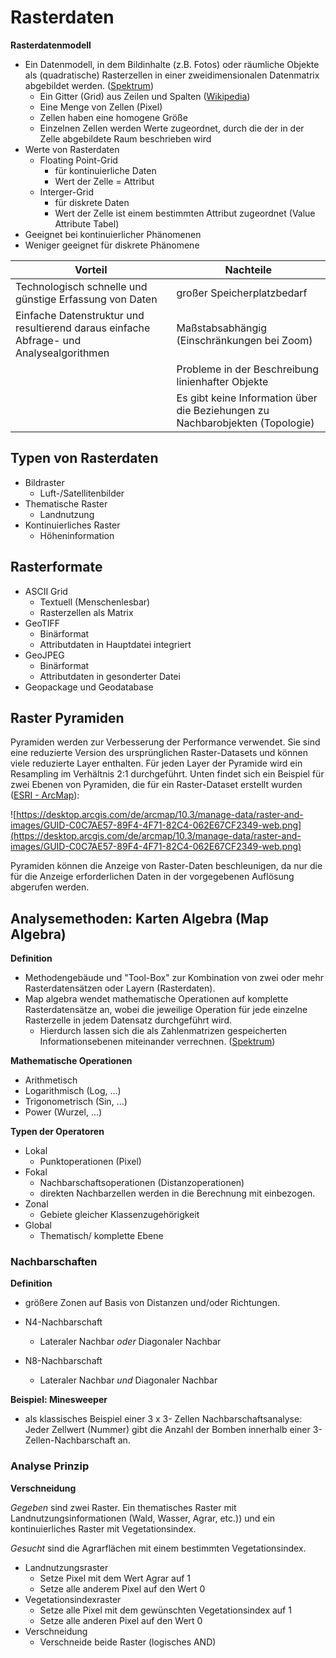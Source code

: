 # Rasterdaten

**Rasterdatenmodell** 
- Ein Datenmodell, in dem Bildinhalte (z.B. Fotos) oder räumliche Objekte als (quadratische) Rasterzellen in einer zweidimensionalen Datenmatrix abgebildet werden. ([Spektrum](https://www.spektrum.de/lexikon/geographie/rasterdaten/6416))
    - Ein Gitter (Grid) aus Zeilen und Spalten ([Wikipedia](https://de.wikipedia.org/wiki/Rasterdaten))
    - Eine Menge von Zellen (Pixel)
    - Zellen haben eine homogene Größe
    - Einzelnen Zellen werden Werte zugeordnet, durch die der in der Zelle abgebildete Raum beschrieben wird
- Werte von Rasterdaten
    - Floating Point-Grid
        - für kontinuierliche Daten
        - Wert der Zelle = Attribut
    - Interger-Grid
        - für diskrete Daten
        - Wert der Zelle ist einem bestimmten Attribut zugeordnet (Value Attribute Tabel)
- Geeignet bei kontinuierlicher Phänomenen 
- Weniger geeignet für diskrete Phänomene 

| Vorteil | Nachteile |
| ------- | --------- |
| Technologisch schnelle und günstige Erfassung von Daten | großer Speicherplatzbedarf |
| Einfache Datenstruktur und resultierend daraus einfache Abfrage- und Analysealgorithmen | Maßstabsabhängig (Einschränkungen bei Zoom) |
| | Probleme in der Beschreibung linienhafter Objekte |
| | Es gibt keine Information über die Beziehungen zu Nachbarobjekten (Topologie) |


## Typen von Rasterdaten

- Bildraster
	- Luft-/Satellitenbilder
- Thematische Raster
	- Landnutzung
- Kontinuierliches Raster
    - Höheninformation 


## Rasterformate

- ASCII Grid
    - Textuell (Menschenlesbar)
    - Rasterzellen als Matrix
- GeoTIFF
    - Binärformat
    - Attributdaten in Hauptdatei integriert
- GeoJPEG
    - Binärformat
    - Attributdaten in gesonderter Datei 
- Geopackage und Geodatabase


## Raster Pyramiden

Pyramiden werden zur Verbesserung der Performance verwendet. Sie sind eine reduzierte Version des ursprünglichen Raster-Datasets und können viele reduzierte Layer enthalten. Für jeden Layer der Pyramide wird ein Resampling im Verhältnis 2:1 durchgeführt. Unten findet sich ein Beispiel für zwei Ebenen von Pyramiden, die für ein Raster-Dataset erstellt wurden ([ESRI - ArcMap](https://desktop.arcgis.com/de/arcmap/10.3/manage-data/raster-and-images/raster-pyramids.htm)):

![https://desktop.arcgis.com/de/arcmap/10.3/manage-data/raster-and-images/GUID-C0C7AE57-89F4-4F71-82C4-062E67CF2349-web.png](https://desktop.arcgis.com/de/arcmap/10.3/manage-data/raster-and-images/GUID-C0C7AE57-89F4-4F71-82C4-062E67CF2349-web.png)

Pyramiden können die Anzeige von Raster-Daten beschleunigen, da nur die für die Anzeige erforderlichen Daten in der vorgegebenen Auflösung abgerufen werden.


## Analysemethoden: Karten Algebra (Map Algebra)

**Definition**
- Methodengebäude und "Tool-Box" zur Kombination von zwei oder mehr Rasterdatensätzen oder Layern (Rasterdaten). 
- Map algebra wendet mathematische Operationen auf komplette Rasterdatensätze an, wobei die jeweilige Operation für jede einzelne Rasterzelle in jedem Datensatz durchgeführt wird. 
    - Hierdurch lassen sich die als Zahlenmatrizen gespeicherten Informationsebenen miteinander verrechnen. ([Spektrum](https://www.spektrum.de/lexikon/geographie/map-algebra/4922<Paste>))

**Mathematische Operationen**
- Arithmetisch
- Logarithmisch (Log, ...)
- Trigonometrisch (Sin, ...)
- Power (Wurzel, ...)

**Typen der Operatoren**
- Lokal
	- Punktoperationen (Pixel)
- Fokal
	- Nachbarschaftsoperationen (Distanzoperationen)
	- direkten Nachbarzellen werden in die Berechnung mit einbezogen.
- Zonal
	- Gebiete gleicher Klassenzugehörigkeit
- Global
	- Thematisch/ komplette Ebene


### Nachbarschaften

**Definition**
- größere Zonen auf Basis von Distanzen und/oder Richtungen.

- N4-Nachbarschaft 
    - Lateraler Nachbar *oder* Diagonaler Nachbar
- N8-Nachbarschaft
    - Lateraler Nachbar *und* Diagonaler Nachbar

**Beispiel: Minesweeper**
- als klassisches Beispiel einer 3 x 3- Zellen Nachbarschaftsanalyse: Jeder Zellwert (Nummer) gibt die Anzahl der Bomben innerhalb einer 3-Zellen-Nachbarschaft an.


### Analyse Prinzip

**Verschneidung**

*Gegeben* sind zwei Raster. Ein thematisches Raster mit Landnutzungsinformationen (Wald, Wasser, Agrar, etc.)) und ein kontinuierliches Raster mit Vegetationsindex.

*Gesucht* sind die Agrarflächen mit einem bestimmten Vegetationsindex.

- Landnutzungsraster
    - Setze Pixel mit dem Wert Agrar auf 1
    - Setze alle anderem Pixel auf den Wert 0
- Vegetationsindexraster
    - Setze alle Pixel mit dem gewünschten Vegetationsindex auf 1
    - Setze alle anderen Pixel auf den Wert 0
- Verschneidung
    - Verschneide beide Raster (logisches AND)
